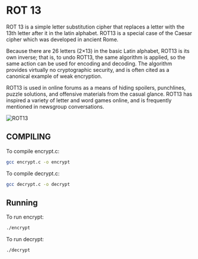 # ROT 13

ROT 13 is a simple letter substitution cipher that replaces a letter with the 13th letter after it in the latin alphabet. ROT13 is a special case of the Caesar cipher which was developed in ancient Rome.

Because there are 26 letters (2×13) in the basic Latin alphabet, ROT13 is its own inverse; that is, to undo ROT13, the same algorithm is applied, so the same action can be used for encoding and decoding. The algorithm provides virtually no cryptographic security, and is often cited as a canonical example of weak encryption.

ROT13 is used in online forums as a means of hiding spoilers, punchlines, puzzle solutions, and offensive materials from the casual glance. ROT13 has inspired a variety of letter and word games online, and is frequently mentioned in newsgroup conversations.

![ROT13](https://raw.githubusercontent.com/LunarStone292/rot13/main/img/ROT13.png "ROT-13")

## COMPILING

To compile encrypt.c:
```bash
gcc encrypt.c -o encrypt
```

To compile decrypt.c:
```bash
gcc decrypt.c -o decrypt
```

## Running

To run encrypt:
``` bash
./encrypt
```

To run decrypt:
```bash
./decrypt
```